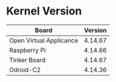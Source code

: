 
# Kernel Version

| Board | Version |
|-------|---------|
| Open Virtual Applicance | 4.14.67 |
| Raspberry Pi | 4.14.66 |
| Tinker Board | 4.14.67 |
| Odroid-C2 | 4.14.36 |
